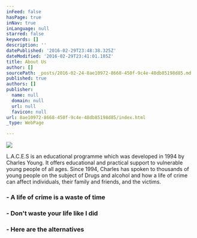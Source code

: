 ```yaml
---
inFeed: false
hasPage: true
inNav: true
inLanguage: null
starred: false
keywords: []
description: ''
datePublished: '2016-02-29T23:48:38.325Z'
dateModified: '2016-02-29T23:41:01.185Z'
title: About Us
author: []
sourcePath: _posts/2016-02-24-8ae10972-8668-450f-9c4e-48db85198d85.md
published: true
authors: []
publisher:
  name: null
  domain: null
  url: null
  favicon: null
url: 8ae10972-8668-450f-9c4e-48db85198d85/index.html
_type: WebPage

---
```

![](https://s3-us-west-2.amazonaws.com/the-grid-img/p/10fce9957387b735d3fb6bd0ef64933c397e900a.png)

L.A.C.E.S is an educational programme which was developed in 1994 by Charles Young. It offers educational and practical support to vulnerable young people of all ages. Since 1994, Charles has spoken to thousands of young people on the subject of Drugs and alcohol and how a life of crime can affect individuals, their family and friends, and the victims. 

### - A life of crime is a waste of time

### - Don't waste your life like I did

### - Here are the alternatives